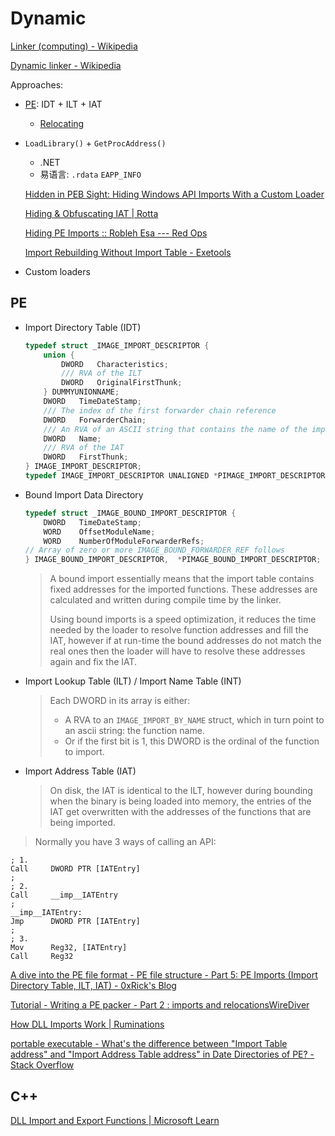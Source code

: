 # Dynamic
[Linker (computing) - Wikipedia](https://en.wikipedia.org/wiki/Linker_(computing)#Dynamic_linking)

[Dynamic linker - Wikipedia](https://en.wikipedia.org/wiki/Dynamic_linker)

Approaches:
- [PE](#pe): IDT + ILT + IAT
  - [Relocating](../Relocating.md)

- `LoadLibrary()` + `GetProcAddress()`
  - .NET
  - 易语言: `.rdata` `EAPP_INFO`

  [Hidden in PEB Sight: Hiding Windows API Imports With a Custom Loader](https://blog.christophetd.fr/hiding-windows-api-imports-with-a-customer-loader/)

  [Hiding & Obfuscating IAT | Rotta](https://www.rotta.rocks/offensive-tool-development/bypassing-av/hiding-and-obfuscating-iat)

  [Hiding PE Imports :: Robleh Esa --- Red Ops](https://roblehesa.com/posts/hiding-pe-imports/)

  [Import Rebuilding Without Import Table - Exetools](https://forum.exetools.com/showthread.php?t=6351)

- Custom loaders

## PE
- Import Directory Table (IDT)
  ```cpp
  typedef struct _IMAGE_IMPORT_DESCRIPTOR {
      union {
          DWORD   Characteristics;
          /// RVA of the ILT
          DWORD   OriginalFirstThunk;
      } DUMMYUNIONNAME;
      DWORD   TimeDateStamp;
      /// The index of the first forwarder chain reference
      DWORD   ForwarderChain;
      /// An RVA of an ASCII string that contains the name of the imported DLL
      DWORD   Name;
      /// RVA of the IAT
      DWORD   FirstThunk;
  } IMAGE_IMPORT_DESCRIPTOR;
  typedef IMAGE_IMPORT_DESCRIPTOR UNALIGNED *PIMAGE_IMPORT_DESCRIPTOR;
  ```
- Bound Import Data Directory

  ```cpp
  typedef struct _IMAGE_BOUND_IMPORT_DESCRIPTOR {
      DWORD   TimeDateStamp;
      WORD    OffsetModuleName;
      WORD    NumberOfModuleForwarderRefs;
  // Array of zero or more IMAGE_BOUND_FORWARDER_REF follows
  } IMAGE_BOUND_IMPORT_DESCRIPTOR,  *PIMAGE_BOUND_IMPORT_DESCRIPTOR;
  ```
  > A bound import essentially means that the import table contains fixed addresses for the imported functions. These addresses are calculated and written during compile time by the linker.
  > 
  > Using bound imports is a speed optimization, it reduces the time needed by the loader to resolve function addresses and fill the IAT, however if at run-time the bound addresses do not match the real ones then the loader will have to resolve these addresses again and fix the IAT.

- Import Lookup Table (ILT) / Import Name Table (INT)

  > Each DWORD in its array is either:
  > - A RVA to an `IMAGE_IMPORT_BY_NAME` struct, which in turn point to an ascii string: the function name.
  > - Or if the first bit is 1, this DWORD is the ordinal of the function to import.

- Import Address Table (IAT)

  > On disk, the IAT is identical to the ILT, however during bounding when the binary is being loaded into memory, the entries of the IAT get overwritten with the addresses of the functions that are being imported.

> Normally you have 3 ways of calling an API:
```x86asm
; 1.
Call     DWORD PTR [IATEntry]
;
; 2.
Call     __imp__IATEntry
;
__imp__IATEntry:
Jmp      DWORD PTR [IATEntry]
;
; 3.
Mov      Reg32, [IATEntry]
Call     Reg32
```

[A dive into the PE file format - PE file structure - Part 5: PE Imports (Import Directory Table, ILT, IAT) - 0xRick's Blog](https://0xrick.github.io/win-internals/pe6/)

[Tutorial - Writing a PE packer - Part 2 : imports and relocationsWireDiver](https://wirediver.com/tutorial-writing-a-pe-packer-part-2/)

[How DLL Imports Work | Ruminations](https://blog.aaronballman.com/2011/10/how-dll-imports-work/)

[portable executable - What's the difference between "Import Table address" and "Import Address Table address" in Date Directories of PE? - Stack Overflow](https://stackoverflow.com/questions/3801571/whats-the-difference-between-import-table-address-and-import-address-table-a)

## C++
[DLL Import and Export Functions | Microsoft Learn](https://learn.microsoft.com/en-us/cpp/c-language/dll-import-and-export-functions?view=msvc-170)

